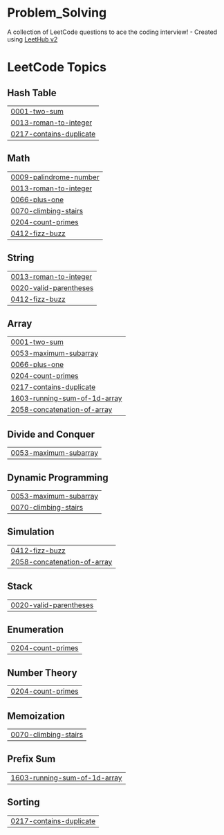 # Problem_Solving
A collection of LeetCode questions to ace the coding interview! - Created using [LeetHub v2](https://github.com/arunbhardwaj/LeetHub-2.0)

<!---LeetCode Topics Start-->
# LeetCode Topics
## Hash Table
|  |
| ------- |
| [0001-two-sum](https://github.com/Mahmoudelnagar5/Problem_Solving/tree/master/0001-two-sum) |
| [0013-roman-to-integer](https://github.com/Mahmoudelnagar5/Problem_Solving/tree/master/0013-roman-to-integer) |
| [0217-contains-duplicate](https://github.com/Mahmoudelnagar5/Problem_Solving/tree/master/0217-contains-duplicate) |
## Math
|  |
| ------- |
| [0009-palindrome-number](https://github.com/Mahmoudelnagar5/Problem_Solving/tree/master/0009-palindrome-number) |
| [0013-roman-to-integer](https://github.com/Mahmoudelnagar5/Problem_Solving/tree/master/0013-roman-to-integer) |
| [0066-plus-one](https://github.com/Mahmoudelnagar5/Problem_Solving/tree/master/0066-plus-one) |
| [0070-climbing-stairs](https://github.com/Mahmoudelnagar5/Problem_Solving/tree/master/0070-climbing-stairs) |
| [0204-count-primes](https://github.com/Mahmoudelnagar5/Problem_Solving/tree/master/0204-count-primes) |
| [0412-fizz-buzz](https://github.com/Mahmoudelnagar5/Problem_Solving/tree/master/0412-fizz-buzz) |
## String
|  |
| ------- |
| [0013-roman-to-integer](https://github.com/Mahmoudelnagar5/Problem_Solving/tree/master/0013-roman-to-integer) |
| [0020-valid-parentheses](https://github.com/Mahmoudelnagar5/Problem_Solving/tree/master/0020-valid-parentheses) |
| [0412-fizz-buzz](https://github.com/Mahmoudelnagar5/Problem_Solving/tree/master/0412-fizz-buzz) |
## Array
|  |
| ------- |
| [0001-two-sum](https://github.com/Mahmoudelnagar5/Problem_Solving/tree/master/0001-two-sum) |
| [0053-maximum-subarray](https://github.com/Mahmoudelnagar5/Problem_Solving/tree/master/0053-maximum-subarray) |
| [0066-plus-one](https://github.com/Mahmoudelnagar5/Problem_Solving/tree/master/0066-plus-one) |
| [0204-count-primes](https://github.com/Mahmoudelnagar5/Problem_Solving/tree/master/0204-count-primes) |
| [0217-contains-duplicate](https://github.com/Mahmoudelnagar5/Problem_Solving/tree/master/0217-contains-duplicate) |
| [1603-running-sum-of-1d-array](https://github.com/Mahmoudelnagar5/Problem_Solving/tree/master/1603-running-sum-of-1d-array) |
| [2058-concatenation-of-array](https://github.com/Mahmoudelnagar5/Problem_Solving/tree/master/2058-concatenation-of-array) |
## Divide and Conquer
|  |
| ------- |
| [0053-maximum-subarray](https://github.com/Mahmoudelnagar5/Problem_Solving/tree/master/0053-maximum-subarray) |
## Dynamic Programming
|  |
| ------- |
| [0053-maximum-subarray](https://github.com/Mahmoudelnagar5/Problem_Solving/tree/master/0053-maximum-subarray) |
| [0070-climbing-stairs](https://github.com/Mahmoudelnagar5/Problem_Solving/tree/master/0070-climbing-stairs) |
## Simulation
|  |
| ------- |
| [0412-fizz-buzz](https://github.com/Mahmoudelnagar5/Problem_Solving/tree/master/0412-fizz-buzz) |
| [2058-concatenation-of-array](https://github.com/Mahmoudelnagar5/Problem_Solving/tree/master/2058-concatenation-of-array) |
## Stack
|  |
| ------- |
| [0020-valid-parentheses](https://github.com/Mahmoudelnagar5/Problem_Solving/tree/master/0020-valid-parentheses) |
## Enumeration
|  |
| ------- |
| [0204-count-primes](https://github.com/Mahmoudelnagar5/Problem_Solving/tree/master/0204-count-primes) |
## Number Theory
|  |
| ------- |
| [0204-count-primes](https://github.com/Mahmoudelnagar5/Problem_Solving/tree/master/0204-count-primes) |
## Memoization
|  |
| ------- |
| [0070-climbing-stairs](https://github.com/Mahmoudelnagar5/Problem_Solving/tree/master/0070-climbing-stairs) |
## Prefix Sum
|  |
| ------- |
| [1603-running-sum-of-1d-array](https://github.com/Mahmoudelnagar5/Problem_Solving/tree/master/1603-running-sum-of-1d-array) |
## Sorting
|  |
| ------- |
| [0217-contains-duplicate](https://github.com/Mahmoudelnagar5/Problem_Solving/tree/master/0217-contains-duplicate) |
<!---LeetCode Topics End-->